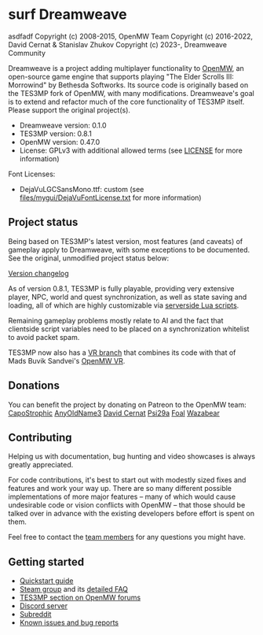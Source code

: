 surf
Dreamweave
======
asdfadf
Copyright (c) 2008-2015, OpenMW Team
Copyright (c) 2016-2022, David Cernat & Stanislav Zhukov
Copyright (c) 2023-, Dreamweave Community

Dreamweave is a project adding multiplayer functionality to [OpenMW](https://github.com/OpenMW/openmw), an open-source game engine that supports playing "The Elder Scrolls III: Morrowind" by Bethesda Softworks. Its source code is originally based on the TES3MP fork of OpenMW, with many modifications. Dreamweave's goal is to extend and refactor much of the core functionality of TES3MP itself. Please support the original project(s).

* Dreamweave version: 0.1.0
* TES3MP version: 0.8.1
* OpenMW version: 0.47.0
* License: GPLv3 with additional allowed terms (see [LICENSE](https://github.com/TES3MP/TES3MP/blob/master/LICENSE) for more information)

Font Licenses:
* DejaVuLGCSansMono.ttf: custom (see [files/mygui/DejaVuFontLicense.txt](https://github.com/TES3MP/TES3MP/blob/master/files/mygui/DejaVuFontLicense.txt) for more information)

Project status
--------------

Being based on TES3MP's latest version, most features (and caveats) of gameplay apply to Dreamweave, with some exceptions to be documented. See the original, unmodified project status below:

[Version changelog](https://github.com/TES3MP/TES3MP/blob/master/tes3mp-changelog.md)

As of version 0.8.1, TES3MP is fully playable, providing very extensive player, NPC, world and quest synchronization, as well as state saving and loading, all of which are highly customizable via [serverside Lua scripts](https://github.com/TES3MP/CoreScripts).

Remaining gameplay problems mostly relate to AI and the fact that clientside script variables need to be placed on a synchronization whitelist to avoid packet spam.

TES3MP now also has a [VR branch](https://github.com/TES3MP/TES3MP/tree/0.8.1-vr) that combines its code with that of Mads Buvik Sandvei's [OpenMW VR](https://gitlab.com/madsbuvi/openmw).

Donations
---------------

You can benefit the project by donating on Patreon to the OpenMW team:
[CapoStrophic](https://www.patreon.com/capostrophic)
[AnyOldName3](https://www.patreon.com/AnyOldName3)
[David Cernat](https://www.patreon.com/davidcernat)
[Psi29a](https://www.patreon.com/psi29a)
[Foal](https://ko-fi.com/madsbuvi)
[Wazabear](https://www.patreon.com/wazabear)

Contributing
---------------

Helping us with documentation, bug hunting and video showcases is always greatly appreciated.

For code contributions, it's best to start out with modestly sized fixes and features and work your way up. There are so many different possible implementations of more major features – many of which would cause undesirable code or vision conflicts with OpenMW – that those should be talked over in advance with the existing developers before effort is spent on them.

Feel free to contact the [team members](https://github.com/Dreamweave-mp/dreamweave/blob/master/dreamweave-credits.md) for any questions you might have.

Getting started
---------------

* [Quickstart guide](https://github.com/TES3MP/TES3MP/wiki/Quickstart-guide)
* [Steam group](https://steamcommunity.com/groups/mwmulti) and its [detailed FAQ](https://steamcommunity.com/groups/mwmulti/discussions/1/353916184342480541/)
* [TES3MP section on OpenMW forums](https://forum.openmw.org/viewforum.php?f=45)
* [Discord server](https://discord.gg/ECJk293)
* [Subreddit](https://www.reddit.com/r/tes3mp)
* [Known issues and bug reports](https://github.com/TES3MP/TES3MP/issues)
